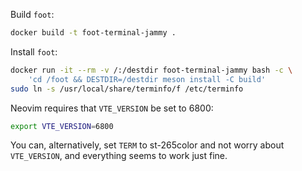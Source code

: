 Build `foot`:

```bash
docker build -t foot-terminal-jammy .
```

Install `foot`:

```bash
docker run -it --rm -v /:/destdir foot-terminal-jammy bash -c \
    'cd /foot && DESTDIR=/destdir meson install -C build'
sudo ln -s /usr/local/share/terminfo/f /etc/terminfo
```

Neovim requires that `VTE_VERSION` be set to 6800:

```bash
export VTE_VERSION=6800
```

You can, alternatively, set `TERM` to st-265color and not worry about `VTE_VERSION`,
and everything seems to work just fine.
